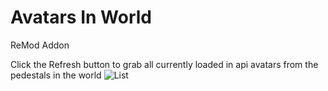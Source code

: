 # Avatars In World

ReMod Addon

Click the Refresh button to grab all currently loaded in api avatars from the pedestals in the world
![List](https://i.imgur.com/4AsuVJD.png)
